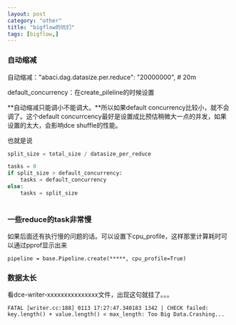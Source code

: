 ```yaml
---
layout: post
category: "other"
title: "bigflow的坑们"
tags: [bigflow,]
---
```



### 自动缩减

自动缩减："abaci.dag.datasize.per.reduce": "20000000", # 20m

default_concurrency：在create_pileline的时候设置

**自动缩减只能调小不能调大。**所以如果default concurrency比较小，就不会调了。这个default concurrcency最好是设置成比预估稍微大一点的并发，如果设置的太大，会影响dce shuffle的性能。

也就是说

```python
split_size = total_size / datasize_per_reduce

tasks = 0
if split_size > default_concurrency:
    tasks = default_concurrency
else:
    tasks = split_size
 
```

### 一些reduce的task非常慢

如果后面还有执行慢的问题的话。可以设置下cpu_profile，这样那里计算耗时可以通过pprof显示出来

```
pipeline = base.Pipeline.create(*****, cpu_profile=True)
```


### 数据太长

看dce-writer-xxxxxxxxxxxxxxx文件，出现这句就挂了。。。

```
FATAL [writer.cc:188] 0113 17:27:47.340183 1342 | CHECK failed: key.length() + value.length() < max_length: Too Big Data.Crashing...
```